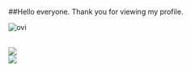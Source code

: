 ##Hello everyone. Thank you for viewing my profile.

<img src="https://github-readme-stats.vercel.app/api/top-langs?username=sironeko0295&show_icons=true&locale=en&layout=compact&theme=chartreuse-dark" alt="ovi" /></p>  
<img src="https://github-profile-trophy.vercel.app/?username=sironeko0295&theme=juicyfresh&no-bg=true" />  
![](https://skillicons.dev/icons?i=c,cs,python,html,css,js,java)  
